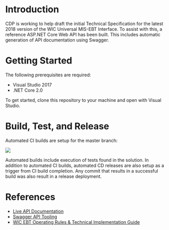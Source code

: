 # Introduction 
CDP is working to help draft the initial Technical Specification for the latest 2018 version of the WIC Universal MIS-EBT Interface. To assist with this, a reference ASP.NET Core Web API has been built. This includes automatic generation of API documentation using Swagger.

# Getting Started
The following prerequisites are required:
* Visual Studio 2017
* .NET Core 2.0

To get started, clone this repository to your machine and open with Visual Studio.

# Build, Test, and Release
Automated CI builds are setup for the master branch:

[<img src="https://cdpinc.visualstudio.com/_apis/public/build/definitions/b60ff22e-6fe0-469e-b948-1a18c5a2ae5d/3/badge"/>](https://cdpinc.visualstudio.com/WUMEI/_build/index?definitionId=3)

Automated builds include execution of tests found in the solution. In addition to automated CI builds, automated CD releases are also setup as a trigger from CI build completion. Any commit that results in a successful build was also result in a release deployment.

# References
* [Live API Documentation](https://ebtkickoff.cdpehs.com/WUMEI/swagger/)
* [Swagger API Tooling](https://swagger.io/)
* [WIC EBT Operating Rules & Technical Implementation Guide](https://www.fns.usda.gov/wic/wic-ebt-operating-rules-technical-implementation-guide)